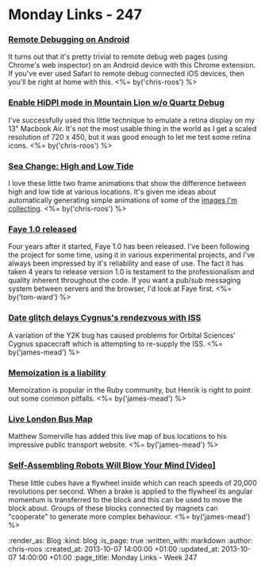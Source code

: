 Monday Links - 247
==================

### [Remote Debugging on Android](https://developers.google.com/chrome-developer-tools/docs/remote-debugging)

It turns out that it's pretty trivial to remote debug web pages (using Chrome's web inspector) on an Android device with this Chrome extension. If you've ever used Safari to remote debug connected iOS devices, then you'll be right at home with this. <%= by('chris-roos') %>


### [Enable HiDPI mode in Mountain Lion w/o Quartz Debug](https://gist.github.com/simX/3191869)

I've successfully used this little technique to emulate a retina display on my 13" Macbook Air. It's not the most usable thing in the world as I get a scaled resolution of 720 x 450, but it was good enough to let me test some retina icons. <%= by('chris-roos') %>


### [Sea Change: High and Low Tide](http://imgur.com/a/BoKu6)

I love these little two frame animations that show the difference between high and low tide at various locations. It's given me ideas about automatically generating simple animations of some of the [images I'm collecting](http://thames-time-lapse.chrisroos.co.uk/). <%= by('chris-roos') %>

### [Faye 1.0 released](http://blog.jcoglan.com/2013/10/01/announcing-faye-1-0/)

Four years after it started, Faye 1.0 has been released.  I've been following the project for some time, using it in various experimental projects, and I've always been impressed by it's reliability and ease of use.  The fact it has taken 4 years to release version 1.0 is testament to the professionalism and quality inherent throughout the code.  If you want a pub/sub messaging system between servers and the browser, I'd look at Faye first. <%= by('tom-ward') %>


### [Date glitch delays Cygnus's rendezvous with ISS](http://www.newscientist.com/article/dn24248-date-glitch-delays-cygnuss-rendezvous-with-iss.html)

A variation of the Y2K bug has caused problems for Orbital Sciences' Cygnus spacecraft which is attempting to re-supply the ISS. <%= by('james-mead') %>


### [Memoization is a liability](http://thepugautomatic.com/2013/08/memoization-is-a-liability/)

Memoization is popular in the Ruby community, but Henrik is right to point out some common pitfalls. <%= by('james-mead') %>


### [Live London Bus Map](http://traintimes.org.uk/map/london-buses/)

Matthew Somerville has added this live map of bus locations to his impressive public transport website. <%= by('james-mead') %>


### [Self-Assembling Robots Will Blow Your Mind [Video]](http://mashable.com/2013/10/06/self-assembling-robots/)

These little cubes have a flywheel inside which can reach speeds of 20,000 revolutions per second. When a brake is applied to the flywheel its angular momentum is transferred to the block and this can be used to move the block about. Groups of these blocks connected by magnets can "cooperate" to generate more complex behaviour. <%= by('james-mead') %>


:render_as: Blog
:kind: blog
:is_page: true
:written_with: markdown
:author: chris-roos
:created_at: 2013-10-07 14:00:00 +01:00
:updated_at: 2013-10-07 14:00:00 +01:00
:page_title: Monday Links - Week 247
